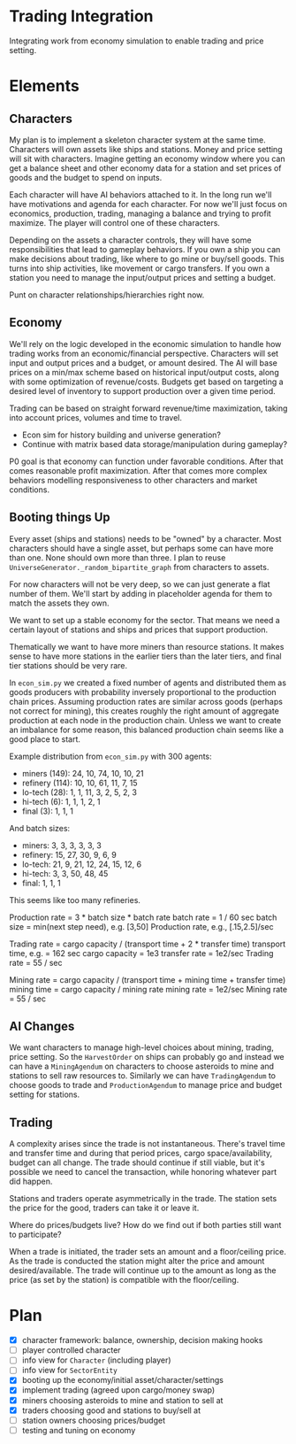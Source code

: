 # Trading Integration

Integrating work from economy simulation to enable trading and price setting.

# Elements

## Characters

My plan is to implement a skeleton character system at the same time.
Characters will own assets like ships and stations. Money and price setting
will sit with characters. Imagine getting an economy window where you can get a
balance sheet and other economy data for a station and set prices of goods and
the budget to spend on inputs.

Each character will have AI behaviors attached to it. In the long run we'll
have motivations and agenda for each character. For now we'll just focus on
economics, production, trading, managing a balance and trying to profit
maximize. The player will control one of these characters.

Depending on the assets a character controls, they will have some
responsibilities that lead to gameplay behaviors. If you own a ship you can
make decisions about trading, like where to go mine or buy/sell goods. This
turns into ship activities, like movement or cargo transfers. If you own a
station you need to manage the input/output prices and setting a budget.

Punt on character relationships/hierarchies right now.

## Economy

We'll rely on the logic developed in the economic simulation to handle how
trading works from an economic/financial perspective. Characters will set input
and output prices and a budget, or amount desired. The AI will base prices on a
min/max scheme based on historical input/output costs, along with some
optimization of revenue/costs. Budgets get based on targeting a desired level
of inventory to support production over a given time period.

Trading can be based on straight forward revenue/time maximization, taking into
account prices, volumes and time to travel.

* Econ sim for history building and universe generation?
* Continue with matrix based data storage/manipulation during gameplay?

P0 goal is that economy can function under favorable conditions. After that
comes reasonable profit maximization. After that comes more complex behaviors
modelling responsiveness to other characters and market conditions.

## Booting things Up

Every asset (ships and stations) needs to be "owned" by a character. Most
characters should have a single asset, but perhaps some can have more than one.
None should own more than three. I plan to reuse
`UniverseGenerator._random_bipartite_graph` from characters to assets.

For now characters will not be very deep, so we can just generate a flat number
of them. We'll start by adding in placeholder agenda for them to match the
assets they own.

We want to set up a stable economy for the sector. That means we need a certain
layout of stations and ships and prices that support production.

Thematically we want to have more miners than resource stations. It makes sense
to have more stations in the earlier tiers than the later tiers, and final tier
stations should be very rare.

In `econ_sim.py` we created a fixed number of agents and distributed them as
goods producers with probability inversely proportional to the production chain
prices. Assuming production rates are similar across goods (perhaps not correct
for mining), this creates roughly the right amount of aggregate production at
each node in the production chain. Unless we want to create an imbalance for
some reason, this balanced production chain seems like a good place to start.

Example distribution from `econ_sim.py` with 300 agents:

* miners   (149): 24, 10, 74, 10, 10, 21
* refinery (114): 10, 10, 61, 11,  7, 15
* lo-tech   (28):  1,  1, 11,  3,  2,  5,  2,  3
* hi-tech    (6):  1,  1,  1,  2,  1
* final      (3):  1,  1,  1

And batch sizes:

* miners:    3,  3,  3,  3,  3,  3
* refinery: 15, 27, 30,  9,  6,  9
* lo-tech:  21,  9, 21, 12, 24, 15, 12,  6
* hi-tech:   3,  3, 50, 48, 45
* final:     1,  1,  1

This seems like too many refineries.

Production rate = 3 * batch size * batch rate
batch rate = 1 / 60 sec
batch size = min(next step need), e.g. [3,50]
Production rate, e.g., [.15,2.5]/sec

Trading rate = cargo capacity / (transport time + 2 * transfer time)
transport time, e.g. = 162 sec
cargo capacity = 1e3
transfer rate = 1e2/sec
Trading rate = 55 / sec

Mining rate = cargo capacity / (transport time + mining time + transfer time)
mining time = cargo capacity / mining rate
mining rate = 1e2/sec
Mining rate = 55 / sec

## AI Changes

We want characters to manage high-level choices about mining, trading, price
setting. So the `HarvestOrder` on ships can probably go and instead we can have
a `MiningAgendum` on characters to choose asteroids to mine and stations to
sell raw resources to. Similarly we can have `TradingAgendum` to choose goods
to trade and `ProductionAgendum` to manage price and budget setting for
stations.

## Trading

A complexity arises since the trade is not instantaneous. There's travel time
and transfer time and during that period prices, cargo space/availability,
budget can all change. The trade should continue if still viable, but it's
possible we need to cancel the transaction, while honoring whatever part did
happen.

Stations and traders operate asymmetrically in the trade. The station sets the
price for the good, traders can take it or leave it.

Where do prices/budgets live? How do we find out if both parties still want to participate? 

When a trade is initiated, the trader sets an amount and a floor/ceiling price.
As the trade is conducted the station might alter the price and amount
desired/available. The trade will continue up to the amount as long as the
price (as set by the station) is compatible with the floor/ceiling.

# Plan

- [x] character framework: balance, ownership, decision making hooks
- [ ] player controlled character
- [ ] info view for `Character` (including player)
- [ ] info view for `SectorEntity`
- [x] booting up the economy/initial asset/character/settings
- [x] implement trading (agreed upon cargo/money swap)
- [x] miners choosing asteroids to mine and station to sell at
- [x] traders choosing good and stations to buy/sell at
- [ ] station owners choosing prices/budget
- [ ] testing and tuning on economy
